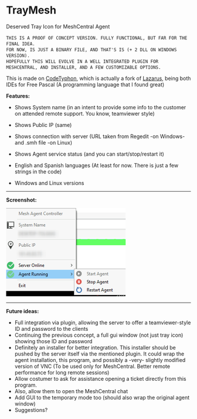 # TrayMesh
Deserved Tray Icon for MeshCentral Agent


	THIS IS A PROOF OF CONCEPT VERSION. FULLY FUNCTIONAL, BUT FAR FOR THE FINAL IDEA. 
	FOR NOW, IS JUST A BINARY FILE, AND THAT'S IS (+ 2 DLL ON WINDOWS VERSION).
	HOPEFULLY THIS WILL EVOLVE IN A WELL INTEGRATED PLUGIN FOR MESHCENTRAL, AND INSTALLER, AND A FEW CUSTOMIZABLE OPTIONS.
	
	
This is made on [CodeTyphon](https://www.pilotlogic.com/sitejoom/index.php/wiki/84-wiki/codetyphon-studio/72-codetyphon-about), which is actually a fork of [Lazarus](https://www.lazarus-ide.org/), being both IDEs for Free Pascal (A programming language that I found great)

**Features:**

   * Shows System name (in an intent to provide some info to the customer on attended remote support. You know, teamviewer style)

   * Shows Public IP (same)

   * Shows connection with server (URL taken from Regedit -on Windows- and .smh file -on Linux)

   * Shows Agent service status (and you can start/stop/restart it)

   * English and Spanish languages (At least for now. There is just a few strings in the code)
   
   * Windows and Linux versions
   ------------

**Screenshot:**

![Simple and pretty](meshtray.webp)
	
------------

**Future ideas:**

* Full integration via plugin, allowing the server to offer a teamviewer-style ID and password to the clients
* Continuing the previous concept, a full gui window (not just tray icon) showing those ID and password
* Definitely an installer for better integration. This installer should be pushed by the server itself via the mentioned plugin. It could wrap the agent installation, this program, and possibly a -very- slightly modified version of VNC (To be used only for MeshCentral. Better remote performance for long remote sessions)
* Allow costumer to ask for assistance opening a ticket directly from this program. 
* Also, allow them to open the MeshCentral chat
* Add GUI to the temporary mode too (should also wrap the original agent window)
* Suggestions?
